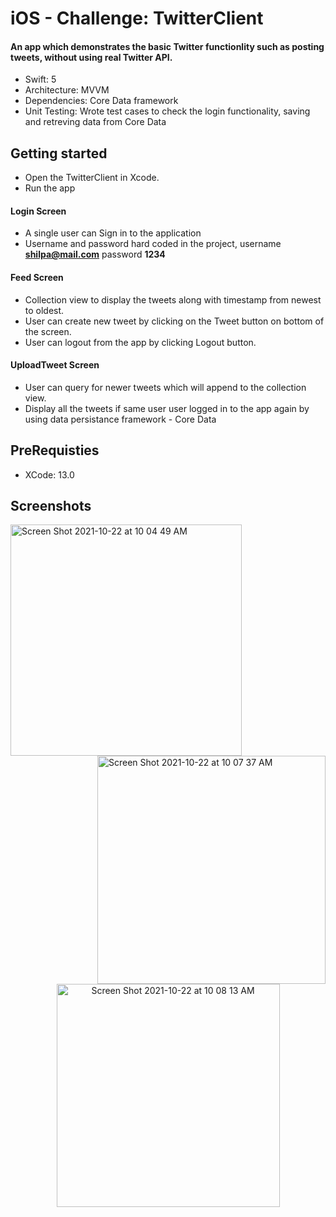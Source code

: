 # iOS - Challenge: TwitterClient
#### An app which demonstrates the basic Twitter functionlity such as posting tweets, without using real Twitter API.
* Swift: 5
* Architecture: MVVM
* Dependencies: Core Data framework
* Unit Testing: Wrote test cases to check the login functionality, saving and retreving data from Core Data 
## Getting started
* Open the TwitterClient in Xcode.
* Run the app
#### Login Screen
* A single user can Sign in to the application
* Username and password hard coded in the project, username <b>shilpa@mail.com</b> password <b>1234</b>
#### Feed Screen
* Collection view to display the tweets along with timestamp from newest to oldest.
* User can create new tweet by clicking on the Tweet button on bottom of the screen.
* User can logout from the app by clicking Logout button.
#### UploadTweet Screen
* User can query for newer tweets which will append to the collection view.
* Display all the tweets if same user user logged in to the app again by using data persistance framework - Core Data
## PreRequisties
* XCode: 13.0
## Screenshots
<img width="370" alt="Screen Shot 2021-10-22 at 10 04 49 AM" src="https://user-images.githubusercontent.com/30163040/138472298-a4860ed8-28f6-4a3e-b00d-3c0d57a4c73b.png">  <img width="365"  align="right" alt="Screen Shot 2021-10-22 at 10 07 37 AM" src="https://user-images.githubusercontent.com/30163040/138472341-acf56a65-e84f-4276-b2b3-e602f5441fbf.png">
<p align="center"><img width="357" alt="Screen Shot 2021-10-22 at 10 08 13 AM" src="https://user-images.githubusercontent.com/30163040/138472365-9efe8748-a727-43b3-94ea-194963881d5d.png"></p>
